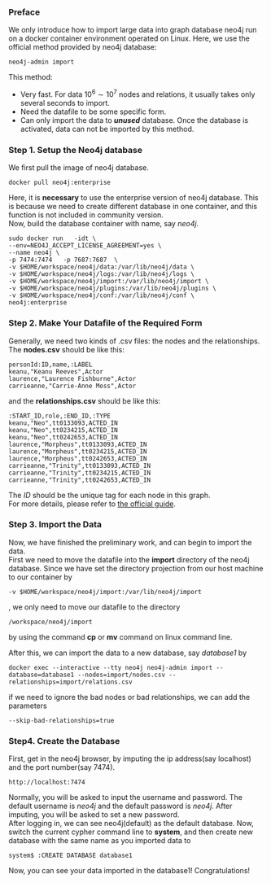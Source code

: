 ### Preface
We only introduce how to import large data into graph database neo4j run on a docker container environment operated on Linux. Here, we use the official method provided by neo4j database:
````
neo4j-admin import
````
This method:
* Very fast. For data $10^6 \sim 10^7$ nodes and relations, it usually takes only several seconds to import.
* Need the datafile to be some specific form.
* Can only import the data to __*unused*__ database. Once the database is activated, data can not be imported by this method.  

### Step 1.  Setup the Neo4j database

We first pull the image of neo4j database. 
```
docker pull neo4j:enterprise
```
Here, it is __necessary__ to use the enterprise version of neo4j database. This is because we need to create different database in one container, and this function is not included in community version.  
Now, build the database container with name, say *neo4j*.
```
sudo docker run   -idt \
--env=NEO4J_ACCEPT_LICENSE_AGREEMENT=yes \
--name neo4j \
-p 7474:7474   -p 7687:7687  \
-v $HOME/workspace/neo4j/data:/var/lib/neo4j/data \
-v $HOME/workspace/neo4j/logs:/var/lib/neo4j/logs \
-v $HOME/workspace/neo4j/import:/var/lib/neo4j/import \
-v $HOME/workspace/neo4j/plugins:/var/lib/neo4j/plugins \
-v $HOME/workspace/neo4j/conf:/var/lib/neo4j/conf \
neo4j:enterprise
```

### Step 2. Make Your Datafile of the Required Form
Generally, we need two kinds of .csv files: the nodes and the relationships. 
The __nodes.csv__ should be like this:
```
personId:ID,name,:LABEL
keanu,"Keanu Reeves",Actor
laurence,"Laurence Fishburne",Actor
carrieanne,"Carrie-Anne Moss",Actor
```
and the __relationships.csv__ should be like this:
```
:START_ID,role,:END_ID,:TYPE
keanu,"Neo",tt0133093,ACTED_IN
keanu,"Neo",tt0234215,ACTED_IN
keanu,"Neo",tt0242653,ACTED_IN
laurence,"Morpheus",tt0133093,ACTED_IN
laurence,"Morpheus",tt0234215,ACTED_IN
laurence,"Morpheus",tt0242653,ACTED_IN
carrieanne,"Trinity",tt0133093,ACTED_IN
carrieanne,"Trinity",tt0234215,ACTED_IN
carrieanne,"Trinity",tt0242653,ACTED_IN
```

The *ID* should be the unique tag for each node in this graph.  
For more details, please refer to [the official guide](https://neo4j.com/docs/operations-manual/current/tools/neo4j-admin-import/).

### Step 3. Import the Data

Now, we have finished the preliminary work, and can begin to import the data.  
First we need to move the datafile into the __import__ directory of the neo4j database. Since we have set the directory projection from our host machine to our container by
```
-v $HOME/workspace/neo4j/import:/var/lib/neo4j/import
```
, we only need to move our datafile to the directory

```
/workspace/neo4j/import
```
by using the command __cp__ or  __mv__ command on linux command line.

After this, we can import the data to a new database, say *database1* by
```
docker exec --interactive --tty neo4j neo4j-admin import --database=database1 --nodes=import/nodes.csv --relationships=import/relations.csv

```
if we need to ignore the bad nodes or bad relationships, we can add the parameters
```
--skip-bad-relationships=true
```

### Step4. Create the Database
First, get in the neo4j browser, by imputing the ip address(say localhost) and the port number(say 7474).
```
http://localhost:7474
```
Normally, you will be asked to input the username and password. The default username is *neo4j* and the default password is *neo4j*. After imputing, you will be asked to set a new password.  
After logging in, we can see neo4j(default) as the default database. Now, switch the current cypher command line to __system__, and then create new database with the same name as you imported data to
```
system$ :CREATE DATABASE database1
```
Now, you can see your data imported in the database1! Congratulations!

